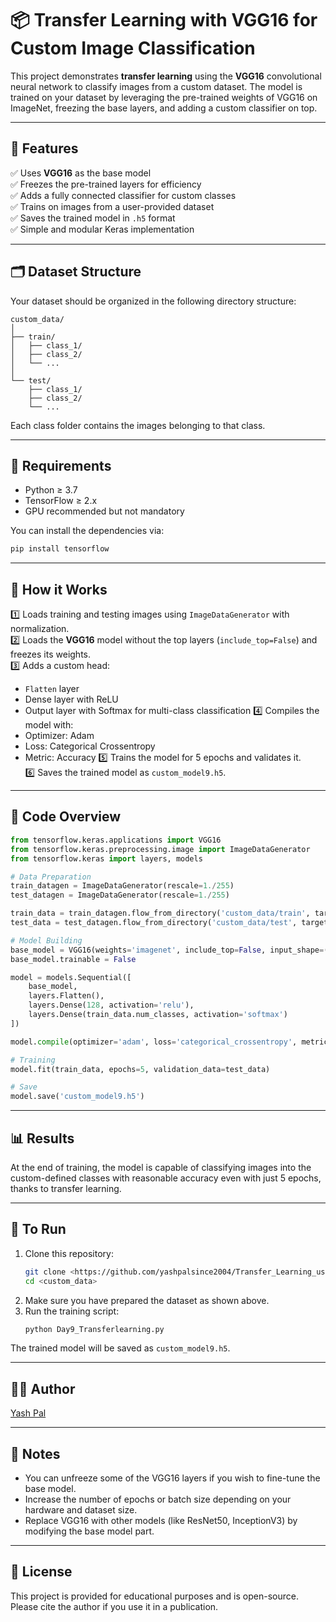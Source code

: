# 📦 Transfer Learning with VGG16 for Custom Image Classification

This project demonstrates **transfer learning** using the **VGG16** convolutional neural network to classify images from a custom dataset. The model is trained on your dataset by leveraging the pre-trained weights of VGG16 on ImageNet, freezing the base layers, and adding a custom classifier on top.

---

## 🚀 Features

✅ Uses **VGG16** as the base model  
✅ Freezes the pre-trained layers for efficiency  
✅ Adds a fully connected classifier for custom classes  
✅ Trains on images from a user-provided dataset  
✅ Saves the trained model in `.h5` format  
✅ Simple and modular Keras implementation

---

## 🗂 Dataset Structure

Your dataset should be organized in the following directory structure:

```
custom_data/
│
├── train/
│   ├── class_1/
│   ├── class_2/
│   └── ...
│
└── test/
    ├── class_1/
    ├── class_2/
    └── ...
```

Each class folder contains the images belonging to that class.

---

## 📝 Requirements

- Python ≥ 3.7  
- TensorFlow ≥ 2.x  
- GPU recommended but not mandatory

You can install the dependencies via:

```bash
pip install tensorflow
```

---

## 📄 How it Works

1️⃣ Loads training and testing images using `ImageDataGenerator` with normalization.  
2️⃣ Loads the **VGG16** model without the top layers (`include_top=False`) and freezes its weights.  
3️⃣ Adds a custom head:
   - `Flatten` layer
   - Dense layer with ReLU
   - Output layer with Softmax for multi-class classification
4️⃣ Compiles the model with:
   - Optimizer: Adam
   - Loss: Categorical Crossentropy
   - Metric: Accuracy
5️⃣ Trains the model for 5 epochs and validates it.  
6️⃣ Saves the trained model as `custom_model9.h5`.

---

## 📜 Code Overview

```python
from tensorflow.keras.applications import VGG16
from tensorflow.keras.preprocessing.image import ImageDataGenerator
from tensorflow.keras import layers, models

# Data Preparation
train_datagen = ImageDataGenerator(rescale=1./255)
test_datagen = ImageDataGenerator(rescale=1./255)

train_data = train_datagen.flow_from_directory('custom_data/train', target_size=(64, 64), batch_size=32, class_mode='categorical')
test_data = test_datagen.flow_from_directory('custom_data/test', target_size=(64, 64), batch_size=32, class_mode='categorical')

# Model Building
base_model = VGG16(weights='imagenet', include_top=False, input_shape=(64, 64, 3))
base_model.trainable = False

model = models.Sequential([
    base_model,
    layers.Flatten(),
    layers.Dense(128, activation='relu'),
    layers.Dense(train_data.num_classes, activation='softmax')
])

model.compile(optimizer='adam', loss='categorical_crossentropy', metrics=['accuracy'])

# Training
model.fit(train_data, epochs=5, validation_data=test_data)

# Save
model.save('custom_model9.h5')
```

---

## 📊 Results

At the end of training, the model is capable of classifying images into the custom-defined classes with reasonable accuracy even with just 5 epochs, thanks to transfer learning.

---

## 🧪 To Run

1. Clone this repository:
   ```bash
   git clone <https://github.com/yashpalsince2004/Transfer_Learning_using_VGG16.gitl>
   cd <custom_data>
   ```
2. Make sure you have prepared the dataset as shown above.  
3. Run the training script:
   ```bash
   python Day9_Transferlearning.py
   ```

The trained model will be saved as `custom_model9.h5`.

---

## 🙋‍♂️ Author

[Yash Pal](https://www.linkedin.com/in/yash-pal-since2004)

---

## 🌟 Notes

- You can unfreeze some of the VGG16 layers if you wish to fine-tune the base model.
- Increase the number of epochs or batch size depending on your hardware and dataset size.
- Replace VGG16 with other models (like ResNet50, InceptionV3) by modifying the base model part.

---

## 📄 License

This project is provided for educational purposes and is open-source. Please cite the author if you use it in a publication.